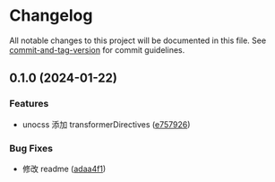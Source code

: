 # Changelog

All notable changes to this project will be documented in this file. See [commit-and-tag-version](https://github.com/absolute-version/commit-and-tag-version) for commit guidelines.

## 0.1.0 (2024-01-22)

### Features

- unocss 添加 transformerDirectives ([e757926](https://github.com/GaliMu/nuxt-template/commit/e75792628fefa68ddc3a67d54caf225dc2461391))

### Bug Fixes

- 修改 readme ([adaa4f1](https://github.com/GaliMu/nuxt-template/commit/adaa4f136ffd5b947b8b5dfeece3f6c8316ef334))
